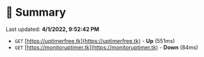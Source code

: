 # 📖 Summary
Last updated: **4/1/2022, 9:52:42 PM**

- `GET` [https://uptimerfree.tk](https://uptimerfree.tk) - **Up** (551ms)
- `GET` [https://monitoruptimer.tk](https://monitoruptimer.tk) - **Down** (84ms)
